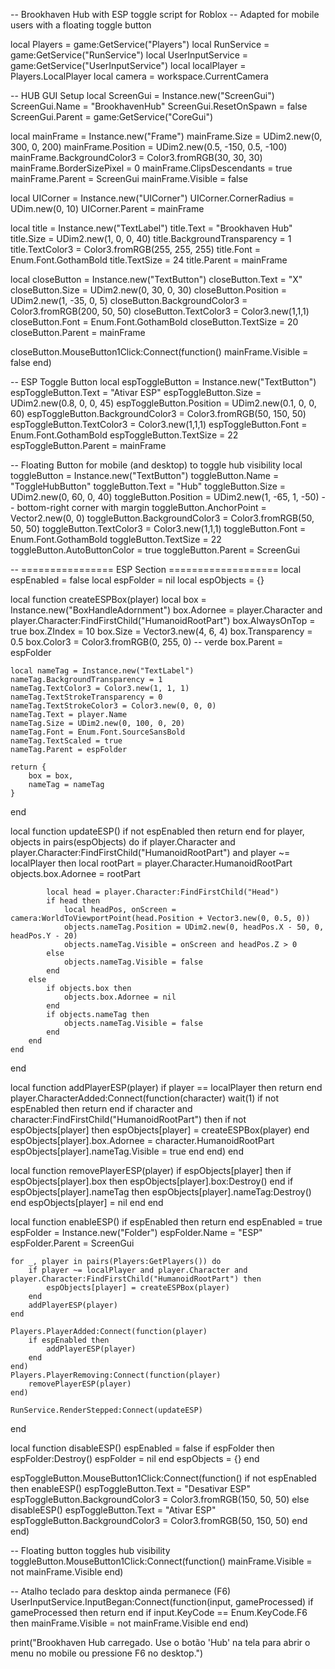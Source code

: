 -- Brookhaven Hub with ESP toggle script for Roblox
-- Adapted for mobile users with a floating toggle button

local Players = game:GetService("Players")
local RunService = game:GetService("RunService")
local UserInputService = game:GetService("UserInputService")
local localPlayer = Players.LocalPlayer
local camera = workspace.CurrentCamera

-- HUB GUI Setup
local ScreenGui = Instance.new("ScreenGui")
ScreenGui.Name = "BrookhavenHub"
ScreenGui.ResetOnSpawn = false
ScreenGui.Parent = game:GetService("CoreGui")

local mainFrame = Instance.new("Frame")
mainFrame.Size = UDim2.new(0, 300, 0, 200)
mainFrame.Position = UDim2.new(0.5, -150, 0.5, -100)
mainFrame.BackgroundColor3 = Color3.fromRGB(30, 30, 30)
mainFrame.BorderSizePixel = 0
mainFrame.ClipsDescendants = true
mainFrame.Parent = ScreenGui
mainFrame.Visible = false

local UICorner = Instance.new("UICorner")
UICorner.CornerRadius = UDim.new(0, 10)
UICorner.Parent = mainFrame

local title = Instance.new("TextLabel")
title.Text = "Brookhaven Hub"
title.Size = UDim2.new(1, 0, 0, 40)
title.BackgroundTransparency = 1
title.TextColor3 = Color3.fromRGB(255, 255, 255)
title.Font = Enum.Font.GothamBold
title.TextSize = 24
title.Parent = mainFrame

local closeButton = Instance.new("TextButton")
closeButton.Text = "X"
closeButton.Size = UDim2.new(0, 30, 0, 30)
closeButton.Position = UDim2.new(1, -35, 0, 5)
closeButton.BackgroundColor3 = Color3.fromRGB(200, 50, 50)
closeButton.TextColor3 = Color3.new(1,1,1)
closeButton.Font = Enum.Font.GothamBold
closeButton.TextSize = 20
closeButton.Parent = mainFrame

closeButton.MouseButton1Click:Connect(function()
    mainFrame.Visible = false
end)

-- ESP Toggle Button
local espToggleButton = Instance.new("TextButton")
espToggleButton.Text = "Ativar ESP"
espToggleButton.Size = UDim2.new(0.8, 0, 0, 45)
espToggleButton.Position = UDim2.new(0.1, 0, 0, 60)
espToggleButton.BackgroundColor3 = Color3.fromRGB(50, 150, 50)
espToggleButton.TextColor3 = Color3.new(1,1,1)
espToggleButton.Font = Enum.Font.GothamBold
espToggleButton.TextSize = 22
espToggleButton.Parent = mainFrame

-- Floating Button for mobile (and desktop) to toggle hub visibility
local toggleButton = Instance.new("TextButton")
toggleButton.Name = "ToggleHubButton"
toggleButton.Text = "Hub"
toggleButton.Size = UDim2.new(0, 60, 0, 40)
toggleButton.Position = UDim2.new(1, -65, 1, -50) -- bottom-right corner with margin
toggleButton.AnchorPoint = Vector2.new(0, 0)
toggleButton.BackgroundColor3 = Color3.fromRGB(50, 50, 50)
toggleButton.TextColor3 = Color3.new(1,1,1)
toggleButton.Font = Enum.Font.GothamBold
toggleButton.TextSize = 22
toggleButton.AutoButtonColor = true
toggleButton.Parent = ScreenGui

-- ================ ESP Section ===================
local espEnabled = false
local espFolder = nil
local espObjects = {}

local function createESPBox(player)
    local box = Instance.new("BoxHandleAdornment")
    box.Adornee = player.Character and player.Character:FindFirstChild("HumanoidRootPart")
    box.AlwaysOnTop = true
    box.ZIndex = 10
    box.Size = Vector3.new(4, 6, 4)
    box.Transparency = 0.5
    box.Color3 = Color3.fromRGB(0, 255, 0) -- verde
    box.Parent = espFolder

    local nameTag = Instance.new("TextLabel")
    nameTag.BackgroundTransparency = 1
    nameTag.TextColor3 = Color3.new(1, 1, 1)
    nameTag.TextStrokeTransparency = 0
    nameTag.TextStrokeColor3 = Color3.new(0, 0, 0)
    nameTag.Text = player.Name
    nameTag.Size = UDim2.new(0, 100, 0, 20)
    nameTag.Font = Enum.Font.SourceSansBold
    nameTag.TextScaled = true
    nameTag.Parent = espFolder

    return {
        box = box,
        nameTag = nameTag
    }
end

local function updateESP()
    if not espEnabled then return end
    for player, objects in pairs(espObjects) do
        if player.Character and player.Character:FindFirstChild("HumanoidRootPart") and player ~= localPlayer then
            local rootPart = player.Character.HumanoidRootPart
            objects.box.Adornee = rootPart

            local head = player.Character:FindFirstChild("Head")
            if head then
                local headPos, onScreen = camera:WorldToViewportPoint(head.Position + Vector3.new(0, 0.5, 0))
                objects.nameTag.Position = UDim2.new(0, headPos.X - 50, 0, headPos.Y - 20)
                objects.nameTag.Visible = onScreen and headPos.Z > 0
            else
                objects.nameTag.Visible = false
            end
        else
            if objects.box then
                objects.box.Adornee = nil
            end
            if objects.nameTag then
                objects.nameTag.Visible = false
            end
        end
    end
end

local function addPlayerESP(player)
    if player == localPlayer then return end
    player.CharacterAdded:Connect(function(character)
        wait(1)
        if not espEnabled then return end
        if character and character:FindFirstChild("HumanoidRootPart") then
            if not espObjects[player] then
                espObjects[player] = createESPBox(player)
            end
            espObjects[player].box.Adornee = character.HumanoidRootPart
            espObjects[player].nameTag.Visible = true
        end
    end)
end

local function removePlayerESP(player)
    if espObjects[player] then
        if espObjects[player].box then
            espObjects[player].box:Destroy()
        end
        if espObjects[player].nameTag then
            espObjects[player].nameTag:Destroy()
        end
        espObjects[player] = nil
    end
end

local function enableESP()
    if espEnabled then return end
    espEnabled = true
    espFolder = Instance.new("Folder")
    espFolder.Name = "ESP"
    espFolder.Parent = ScreenGui

    for _, player in pairs(Players:GetPlayers()) do
        if player ~= localPlayer and player.Character and player.Character:FindFirstChild("HumanoidRootPart") then
            espObjects[player] = createESPBox(player)
        end
        addPlayerESP(player)
    end

    Players.PlayerAdded:Connect(function(player)
        if espEnabled then
            addPlayerESP(player)
        end
    end)
    Players.PlayerRemoving:Connect(function(player)
        removePlayerESP(player)
    end)

    RunService.RenderStepped:Connect(updateESP)
end

local function disableESP()
    espEnabled = false
    if espFolder then
        espFolder:Destroy()
        espFolder = nil
    end
    espObjects = {}
end

espToggleButton.MouseButton1Click:Connect(function()
    if not espEnabled then
        enableESP()
        espToggleButton.Text = "Desativar ESP"
        espToggleButton.BackgroundColor3 = Color3.fromRGB(150, 50, 50)
    else
        disableESP()
        espToggleButton.Text = "Ativar ESP"
        espToggleButton.BackgroundColor3 = Color3.fromRGB(50, 150, 50)
    end
end)

-- Floating button toggles hub visibility
toggleButton.MouseButton1Click:Connect(function()
    mainFrame.Visible = not mainFrame.Visible
end)

-- Atalho teclado para desktop ainda permanece (F6)
UserInputService.InputBegan:Connect(function(input, gameProcessed)
    if gameProcessed then return end
    if input.KeyCode == Enum.KeyCode.F6 then
        mainFrame.Visible = not mainFrame.Visible
    end
end)

print("Brookhaven Hub carregado. Use o botão 'Hub' na tela para abrir o menu no mobile ou pressione F6 no desktop.")

